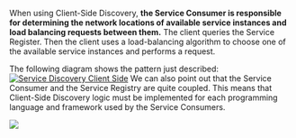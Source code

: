 When using Client-Side Discovery, **the Service Consumer is responsible for determining the network locations of available service instances and load balancing requests between them.** The client queries the Service Register. Then the client uses a load-balancing algorithm to choose one of the available service instances and performs a request.

The following diagram shows the pattern just described:
[![Service Discovery Client Side](https://www.baeldung.com/wp-content/uploads/sites/4/2022/01/Service-Discovery-Client-Side.png)](https://www.baeldung.com/wp-content/uploads/sites/4/2022/01/Service-Discovery-Client-Side.png)
We can also point out that the Service Consumer and the Service Registry are quite coupled. This means that Client-Side Discovery logic must be implemented for each programming language and framework used by the Service Consumers.

![](https://microservices.io/i/servicediscovery/client-side-discovery.jpg)